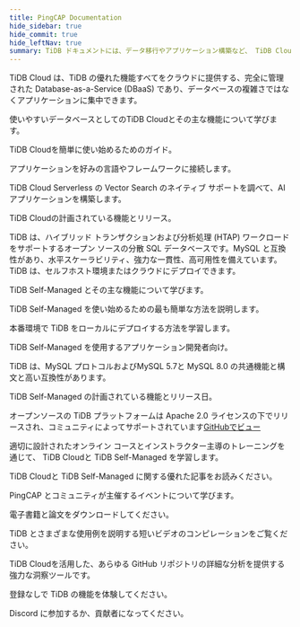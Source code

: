 ```yaml
---
title: PingCAP Documentation
hide_sidebar: true
hide_commit: true
hide_leftNav: true
summary: TiDB ドキュメントには、データ移行やアプリケーション構築など、 TiDB Cloudと TiDB Self-Managed の使用方法ガイドとリファレンスが用意されています。TiDB TiDB Cloud は、クラウドネイティブの分散 SQL データベースのパワーに簡単にアクセスできる、完全に管理された Database-as-a-Service です。TiDB は、MySQL 互換性、水平スケーラビリティ、高可用性を備えたオープンソースの分散 SQL データベースです。開発者は、アプリケーション開発に関するドキュメントにアクセスし、TiDB Playground、PingCAP Education、コミュニティ参加の機会などの追加リソースを調べることができます。
---
```


<DocHomeContainer title="TiDB ドキュメント" subTitle="Explore the how-to guides and references you need to use TiDB Cloud Serverless, TiDB Cloud Dedicated and TiDB Self-Managed, migrate data, and build your applications on the database." ctaLabel="Start TiDB Cloud Serverless for Free" ctaLink="https://tidbcloud.com/free-trial">

<DocHomeSection label="TiDB Cloud" anchor="tidb-cloud" id="tidb-cloud">

TiDB Cloud は、TiDB の優れた機能すべてをクラウドに提供する、完全に管理された Database-as-a-Service (DBaaS) であり、データベースの複雑さではなくアプリケーションに集中できます。

<DocHomeCardContainer>

<DocHomeCard href="/tidbcloud/tidb-cloud-intro" label="What is TiDB Cloud" icon="cloud-product-mauve">

使いやすいデータベースとしてのTiDB Cloudとその主な機能について学びます。

</DocHomeCard>

<DocHomeCard href="/tidbcloud/tidb-cloud-quickstart" label="Get started with TiDB Cloud Serverless" icon="cloud-getstarted-mauve">

TiDB Cloudを簡単に使い始めるためのガイド。

</DocHomeCard>

<DocHomeCard href="/tidbcloud/dev-guide-overview" label="Developer Guide" icon="cloud-developer-mauve">

アプリケーションを好みの言語やフレームワークに接続します。

</DocHomeCard>

<DocHomeCard href="/tidbcloud/vector-search-overview" label="Vector Search in TiDB Cloud Serverless (Beta)" icon="cloud-vector-mauve">

TiDB Cloud Serverless の Vector Search のネイティブ サポートを調べて、AI アプリケーションを構築します。

</DocHomeCard>

<DocHomeCard href="/tidbcloud/tidb-cloud-roadmap" label="TiDB Cloud Roadmap" icon="cloud-roadmap-mauve">

TiDB Cloudの計画されている機能とリリース。

</DocHomeCard>

</DocHomeCardContainer>

</DocHomeSection>

<DocHomeSection label="TiDB Self-Managed" anchor="tidb-self-managed" id="tidb-self-managed">

<!-- Localization note for TiDB:

- English: use distributed SQL, and start to emphasize HTAP
- Chinese: can keep "NewSQL" and emphasize one-stop real-time HTAP ("一栈式实时 HTAP")
- Japanese: use NewSQL because it is well-recognized

-->

TiDB は、ハイブリッド トランザクションおよび分析処理 (HTAP) ワークロードをサポートするオープン ソースの分散 SQL データベースです。MySQL と互換性があり、水平スケーラビリティ、強力な一貫性、高可用性を備えています。TiDB は、セルフホスト環境またはクラウドにデプロイできます。

<DocHomeCardContainer>

<DocHomeCard href="/tidb/stable/overview" label="What is TiDB Self-Managed" icon="oss-product-blue">

TiDB Self-Managed とその主な機能について学びます。

</DocHomeCard>

<DocHomeCard href="/tidb/stable/quick-start-with-tidb" label="Get started with TiDB Self-Managed" icon="oss-getstarted-blue">

TiDB Self-Managed を使い始めるための最も簡単な方法を説明します。

</DocHomeCard>

<DocHomeCard href="/tidb/stable/production-deployment-using-tiup" label="Deploy a Local TiDB Cluster" icon="oss-deploy-blue">

本番環境で TiDB をローカルにデプロイする方法を学習します。

</DocHomeCard>

<DocHomeCard href="/tidb/stable/dev-guide-overview" label="Developer Guide" icon="oss-developer-blue">

TiDB Self-Managed を使用するアプリケーション開発者向け。

</DocHomeCard>

<DocHomeCard href="/tidb/stable/mysql-compatibility" label="MySQL Compatibility" icon="oss-mysql-blue">

TiDB は、MySQL プロトコルおよびMySQL 5.7と MySQL 8.0 の共通機能と構文と高い互換性があります。

</DocHomeCard>

<DocHomeCard href="/tidb/dev/tidb-roadmap" label="TiDB Self-Managed Roadmap" icon="oss-roadmap-blue">

TiDB Self-Managed の計画されている機能とリリース日。

</DocHomeCard>

</DocHomeCardContainer>

オープンソースの TiDB プラットフォームは Apache 2.0 ライセンスの下でリリースされ、コミュニティによってサポートされています[GitHubでビュー](https://github.com/pingcap/tidb)

</DocHomeSection>

<DocHomeSection label="More Resources" anchor="resources" id="resources">

<DocHomeCardContainer>

<DocHomeCard href="https://www.pingcap.com/education/" label="Learning Center" icon="global-tidb-education">

適切に設計されたオンライン コースとインストラクター主導のトレーニングを通じて、 TiDB Cloudと TiDB Self-Managed を学習します。

</DocHomeCard>

<DocHomeCard href="https://www.pingcap.com/blog/" label="Blog" icon="global-tidb-blog">

TiDB Cloudと TiDB Self-Managed に関する優れた記事をお読みください。

</DocHomeCard>

<DocHomeCard href="https://www.pingcap.com/event/" label="Events" icon="global-tidb-events">

PingCAP とコミュニティが主催するイベントについて学びます。

</DocHomeCard>

<DocHomeCard href="https://www.pingcap.com/ebook-whitepaper/" label="eBooks & Papers" icon="global-tidb-ebook">

電子書籍と論文をダウンロードしてください。

</DocHomeCard>

<DocHomeCard href="https://www.pingcap.com/videos/" label="Videos" icon="global-tidb-video">

TiDB とさまざまな使用例を説明する短いビデオのコンピレーションをご覧ください。

</DocHomeCard>

<DocHomeCard href="https://ossinsight.io/" label="OSS Insight" icon="global-tidb-ossinsight">

TiDB Cloudを活用した、あらゆる GitHub リポジトリの詳細な分析を提供する強力な洞察ツールです。

</DocHomeCard>

<DocHomeCard href="https://play.tidbcloud.com/?utm_source=docs&utm_medium=home_more_resources" label="Playground" icon="global-tidb-playground">

登録なしで TiDB の機能を体験してください。

</DocHomeCard>

<DocHomeCard href="https://discord.gg/DQZ2dy3cuc?utm_source=doc" label="Join our community on Discord" icon="global-tidb-discord" colspan="2" actionBtnLabel="Join Community" ctaGraphic="global-iso-hand">

Discord に参加するか、貢献者になってください。

</DocHomeCard>

</DocHomeCardContainer>

</DocHomeSection>

</DocHomeContainer>
